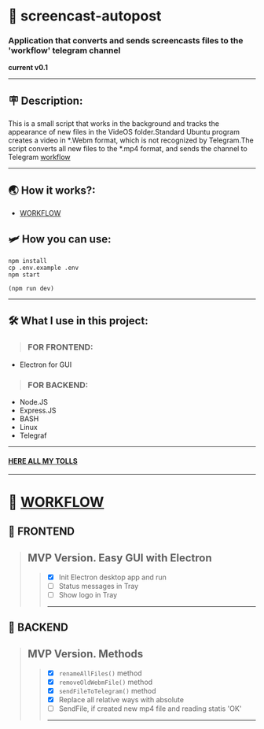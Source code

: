 # 👾 screencast-autopost
### Application that converts and sends screencasts files to the 'workflow' telegram channel 
__current v0.1__

---
## 🪧 Description:
This is a small script that works in the background and tracks the appearance of new files in the VideOS folder.Standard Ubuntu program creates a video in *.Webm format, which is not recognized by Telegram.The script converts all new files to the *.mp4 format, and sends the channel to Telegram [workflow](https://t.me/lanneq_workflow) 

---
## 🌏 How it works?:
 - [WORKFLOW](https://t.me/lanneq_workflow) 

## 🛩 How you can use:
```
npm install
cp .env.example .env
npm start

(npm run dev)
```

---
## 🛠 What I use in this project:
> ### FOR FRONTEND:
 - Electron for GUI

> ### FOR BACKEND:
 - Node.JS
 - Express.JS
 - BASH
 - Linux
 - Telegraf
  
---
#### [HERE ALL MY TOLLS](https://www.notion.so/What-I-regular-use-910e1b59d8e14e21bc1cfea87bea6a5c)
---
# 🚀 [WORKFLOW](https://t.me/lanneq_workflow)

## 🦩 FRONTEND
> MVP Version. Easy GUI with Electron
> ---
>> - [x] Init Electron desktop app and run
>> - [ ] Status messages in Tray
>> - [ ] Show logo in Tray
>> ---

## 🐧 BACKEND
> MVP Version. Methods
> ---
>> - [x] ```renameAllFiles()``` method
>> - [x] ```removeOldWebmFile()``` method
>> - [x] ```sendFileToTelegram()``` method 
>> - [x] Replace all relative ways with absolute
>> - [ ] SendFile, if created new mp4 file and reading statis 'OK'
>> ---
